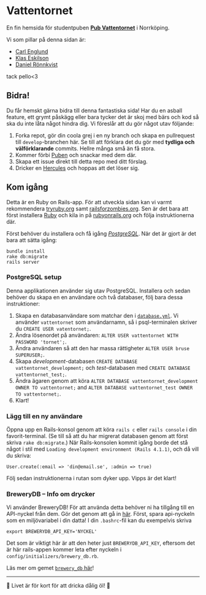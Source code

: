 # Vattentornet

En fin hemsida för studentpuben **[Pub Vattentornet](http://www.vattentor.net)** i Norrköping.

Vi som pillar på denna sidan är:
* [Carl Englund](https://twitter.com/Englundi)
* [Klas Eskilson](https://twitter.com/Eskilicious)
* [Daniel Rönnkvist](https://twitter.com/trevligheten)

tack pello<3

## Bidra!

Du får hemskt gärna bidra till denna fantastiska sida! Har du en asball feature,
ett grymt påskägg eller bara tycker det är skoj med bärs och kod så ska du inte
låta något hindra dig. Vi föreslår att du gör något utav följande:

1. Forka repot, gör din coola grej i en ny branch och skapa en pullrequest till `develop`-branchen här. Se till att förklara det du gör med **tydliga och välförklarande** commits. Hellre många små än få stora.
2. Kommer förbi [Puben](http://www.vattentor.net/kontakt) och snackar med dem där.
3. Skapa ett issue direkt till detta repo med ditt förslag.
4. Dricker en [Hercules](http://www.vattentor.net/sortiment/dipa/herkules) och hoppas att det löser sig.

## Kom igång

Detta är en Ruby on Rails-app. För att utveckla sidan kan vi varmt rekommendera
[tryruby.org](http://tryruby.org/) samt [railsforzombies.org](http://railsforzombies.org/).
Sen är det bara att först installera [Ruby](https://www.ruby-lang.org/en/)
och kila in på [rubyonrails.org](http://rubyonrails.org/) och följa instruktionerna
där.

Först behöver du installera och få igång [*PostgreSQL*](#postgresql-setup). När det är gjort är det bara att sätta igång:

```
bundle install
rake db:migrate
rails server
```

### PostgreSQL setup

Denna applikationen använder sig utav PostgreSQL. Installera och sedan behöver du skapa en en användare och två databaser, följ bara dessa instruktioner:

1. Skapa en databasanvändare som matchar den i [`database.yml`](config/database.yml). Vi använder `vattentornet` som användarnamn, så i psql-terminalen skriver du `CREATE USER vatentornet;`.
2. Ändra lösenordet på användaren: `ALTER USER vattentornet WITH PASSWORD 'tornet';`.
3. Ändra användaren så att den har massa rättigheter `ALTER USER bruse SUPERUSER;`.
4. Skapa *development*-databasen `CREATE DATABASE vattentornet_development;`
och *test*-databasen med `CREATE DATABASE vattentornet_test;`.
5. Ändra ägaren genom att köra `ALTER DATABASE vattentornet_development OWNER TO vattentornet;`
and `ALTER DATABASE vattentornet_test OWNER TO vattentornet;`.
6. Klart!

### Lägg till en ny användare

Öppna upp en Rails-konsol genom att köra `rails c` eller `rails console` i din
favorit-terminal. (Se till så att du har migrerat databasen genom att först skriva
`rake db:migrate`.) När Rails-konsolen kommit igång borde det stå något i stil med
`Loading development environment (Rails 4.1.1)`, och då vill du skriva:

```
User.create(:email => 'din@email.se', :admin => true)
```

Följ sedan instruktionerna i rutan som dyker upp. Vipps är det klart!

### BreweryDB – Info om drycker

Vi använder BreweryDB! För att använda detta behöver ni ha tillgång till en API-nyckel
från dem. Gör det genom att gå in [här](http://www.brewerydb.com/developers/apps).
Först, spara api-nyckeln som en miljövariabel i din datta! I din `.bashrc`-fil kan
du exempelvis skriva

```
export BREWERYDB_API_KEY='NYCKEL'
```

Det som är viktigt här är att den heter just `BREWERYDB_API_KEY`, eftersom det är här
rails-appen kommer leta efter nyckeln i `config/initializers/brewery_db.rb`.

Läs mer om gemet [`brewery_db` här](https://github.com/tylerhunt/brewery_db)!

_______

:beers: Livet är för kort för att dricka dålig öl! :beers:
